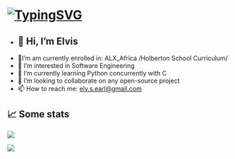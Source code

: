 # [![TypingSVG](https://readme-typing-svg.demolab.com?lines=Hey!+You+Are+Welcome+To+My+Profile;My+Name+Is+Elvis+Otieno;I+Am+Passionate+About+Coding;a+Fullstack+Software+Engineer;I+am+from+Nirobi+Kenya)](https://git.io/typing-svg)
- 👋 Hi, I’m Elvis
  ------------------
- 🔭I’m am currently enrolled in: ALX_Africa /Holberton School Curriculum/
- 👀 I’m interested in Software Engineering
- 🌱 I’m currently learning Python concurrently with C
- 💞️ I’m looking to collaborate on any open-source project
- 📫 How to reach me: elv.s.earl@gmail.com

## 📈 Some stats

![](https://github-readme-stats.vercel.app/api/top-langs/?username=the1Riddle&theme=radical&hide_border=false&include_all_commits=true&count_private=true&layout=compact)

[![](https://visitcount.itsvg.in/api?id=the1Riddle&icon=2&color=0)](https://visitcount.itsvg.in)

<!---
the1Riddle/the1Riddle is a ✨ special ✨ repository because its `README.md` (this file) appears on your GitHub profile.
You can click the Preview link to take a look at your changes.
--->
